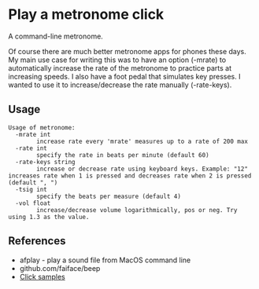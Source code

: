 # Play a metronome click
A command-line metronome.

Of course there are much better metronome apps for phones these days. My main use case for writing this was to have an option (-mrate) to automatically increase the rate of the metronome to practice parts at increasing speeds. I also have a foot pedal that simulates key presses. I wanted to use it to increase/decrease the rate manually (-rate-keys).

## Usage
```shell
Usage of metronome:
  -mrate int
        increase rate every 'mrate' measures up to a rate of 200 max
  -rate int
        specify the rate in beats per minute (default 60)
  -rate-keys string
        increase or decrease rate using keyboard keys. Example: "12" increases rate when 1 is pressed and decreases rate when 2 is pressed (default ", ")
  -tsig int
        specify the beats per measure (default 4)
  -vol float
        increase/decrease volume logarithmically, pos or neg. Try using 1.3 as the value.
```

## References
* afplay <file> - play a sound file from MacOS command line
* github.com/faiface/beep
* [Click samples](https://stash.reaper.fm/40824/Metronomes.zip)